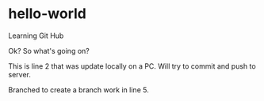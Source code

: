 # hello-world
Learning Git Hub

Ok? So what's going on?

This is line 2 that was update locally on a PC. Will try to commit and push to server.

Branched to create a branch work in line 5.
